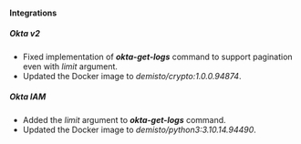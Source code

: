 
#### Integrations

##### Okta v2

- Fixed implementation of ***okta-get-logs*** command to support pagination even with *limit* argument.
- Updated the Docker image to *demisto/crypto:1.0.0.94874*.

##### Okta IAM
- Added the *limit* argument to ***okta-get-logs*** command.
- Updated the Docker image to *demisto/python3:3.10.14.94490*.